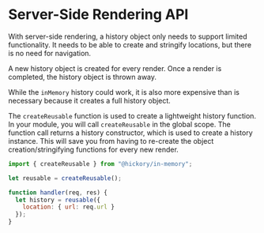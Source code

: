 # Server-Side Rendering API

With server-side rendering, a history object only needs to support limited functionality. It needs to be able to create and stringify locations, but there is no need for navigation.

A new history object is created for every render. Once a render is completed, the history object is thrown away.

While the `inMemory` history could work, it is also more expensive than is necessary because it creates a full history object.

The `createReusable` function is used to create a lightweight history function. In your module, you will call `createReusable` in the global scope. The function call returns a history constructor, which is used to create a history instance. This will save you from having to re-create the object creation/stringifying functions for every new render.

```js
import { createReusable } from "@hickory/in-memory";

let reusable = createReusable();

function handler(req, res) {
  let history = reusable({
    location: { url: req.url }
  });
}
```
